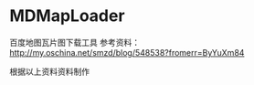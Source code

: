 # MDMapLoader
百度地图瓦片图下载工具
参考资料：http://my.oschina.net/smzd/blog/548538?fromerr=ByYuXm84

根据以上资料资料制作 

